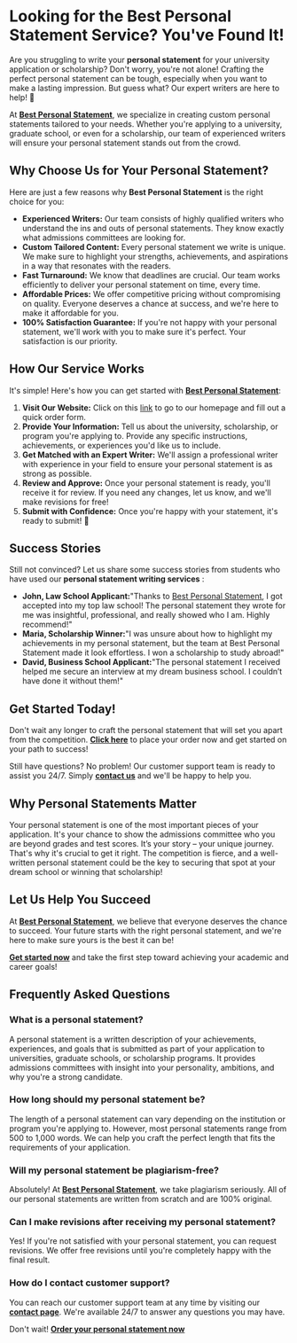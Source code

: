 # Looking for the Best Personal Statement Service? You've Found It!

Are you struggling to write your **personal statement** for your university application or scholarship? Don't worry, you're not alone! Crafting the perfect personal statement can be tough, especially when you want to make a lasting impression. But guess what? Our expert writers are here to help! 🌟

At **[Best Personal Statement](https://tinyurl.com/topessay?keyword=best+personal+statement)**, we specialize in creating custom personal statements tailored to your needs. Whether you're applying to a university, graduate school, or even for a scholarship, our team of experienced writers will ensure your personal statement stands out from the crowd.

## Why Choose Us for Your Personal Statement?

Here are just a few reasons why **Best Personal Statement** is the right choice for you:

- **Experienced Writers:** Our team consists of highly qualified writers who understand the ins and outs of personal statements. They know exactly what admissions committees are looking for.
- **Custom Tailored Content:** Every personal statement we write is unique. We make sure to highlight your strengths, achievements, and aspirations in a way that resonates with the readers.
- **Fast Turnaround:** We know that deadlines are crucial. Our team works efficiently to deliver your personal statement on time, every time.
- **Affordable Prices:** We offer competitive pricing without compromising on quality. Everyone deserves a chance at success, and we're here to make it affordable for you.
- **100% Satisfaction Guarantee:** If you're not happy with your personal statement, we'll work with you to make sure it's perfect. Your satisfaction is our priority.

## How Our Service Works

It's simple! Here's how you can get started with **[Best Personal Statement](https://tinyurl.com/topessay?keyword=best+personal+statement)**:

1. **Visit Our Website:** Click on this [link](https://tinyurl.com/topessay?keyword=best+personal+statement) to go to our homepage and fill out a quick order form.
2. **Provide Your Information:** Tell us about the university, scholarship, or program you're applying to. Provide any specific instructions, achievements, or experiences you'd like us to include.
3. **Get Matched with an Expert Writer:** We'll assign a professional writer with experience in your field to ensure your personal statement is as strong as possible.
4. **Review and Approve:** Once your personal statement is ready, you'll receive it for review. If you need any changes, let us know, and we'll make revisions for free!
5. **Submit with Confidence:** Once you're happy with your statement, it's ready to submit! 💪

## Success Stories

Still not convinced? Let us share some success stories from students who have used our **personal statement writing services** :

- **John, Law School Applicant:**"Thanks to [Best Personal Statement](https://tinyurl.com/topessay?keyword=best+personal+statement), I got accepted into my top law school! The personal statement they wrote for me was insightful, professional, and really showed who I am. Highly recommend!"
- **Maria, Scholarship Winner:**"I was unsure about how to highlight my achievements in my personal statement, but the team at Best Personal Statement made it look effortless. I won a scholarship to study abroad!"
- **David, Business School Applicant:**"The personal statement I received helped me secure an interview at my dream business school. I couldn’t have done it without them!"

## Get Started Today!

Don't wait any longer to craft the personal statement that will set you apart from the competition. **[Click here](https://tinyurl.com/topessay?keyword=best+personal+statement)** to place your order now and get started on your path to success!

Still have questions? No problem! Our customer support team is ready to assist you 24/7. Simply **[contact us](https://tinyurl.com/topessay?keyword=best+personal+statement)** and we'll be happy to help you.

## Why Personal Statements Matter

Your personal statement is one of the most important pieces of your application. It's your chance to show the admissions committee who you are beyond grades and test scores. It’s your story – your unique journey. That's why it's crucial to get it right. The competition is fierce, and a well-written personal statement could be the key to securing that spot at your dream school or winning that scholarship!

## Let Us Help You Succeed

At **[Best Personal Statement](https://tinyurl.com/topessay?keyword=best+personal+statement)**, we believe that everyone deserves the chance to succeed. Your future starts with the right personal statement, and we're here to make sure yours is the best it can be!

**[Get started now](https://tinyurl.com/topessay?keyword=best+personal+statement)** and take the first step toward achieving your academic and career goals!

## Frequently Asked Questions

### What is a personal statement?

A personal statement is a written description of your achievements, experiences, and goals that is submitted as part of your application to universities, graduate schools, or scholarship programs. It provides admissions committees with insight into your personality, ambitions, and why you're a strong candidate.

### How long should my personal statement be?

The length of a personal statement can vary depending on the institution or program you're applying to. However, most personal statements range from 500 to 1,000 words. We can help you craft the perfect length that fits the requirements of your application.

### Will my personal statement be plagiarism-free?

Absolutely! At **[Best Personal Statement](https://tinyurl.com/topessay?keyword=best+personal+statement)**, we take plagiarism seriously. All of our personal statements are written from scratch and are 100% original.

### Can I make revisions after receiving my personal statement?

Yes! If you're not satisfied with your personal statement, you can request revisions. We offer free revisions until you're completely happy with the final result.

### How do I contact customer support?

You can reach our customer support team at any time by visiting our **[contact page](https://tinyurl.com/topessay?keyword=best+personal+statement)**. We're available 24/7 to answer any questions you may have.

Don't wait! **[Order your personal statement now](https://tinyurl.com/topessay?keyword=best+personal+statement)**
